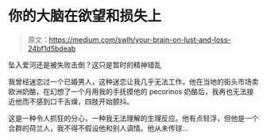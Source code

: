 # 你的大脑在欲望和损失上

> 原文：<https://medium.com/swlh/your-brain-on-lust-and-loss-24bf1d5bdeab>

坠入爱河还是被失败击倒？这只是暂时的精神错乱

我曾经迷恋过一个已婚男人，这种迷恋让我几乎无法工作。他在当地的街头市场卖欧洲奶酪，在幻想了一个月用我的手抚摸他的 pecorinos 奶酪后，我再也无法接近他而不感到口干舌燥，四肢开始颤抖。

这是一种令人抓狂的分心，一种我无法理解的生理反应。他有点轻浮，但他是一个合群的荷兰人，我不得不假设他和别人调情。他从未传球…